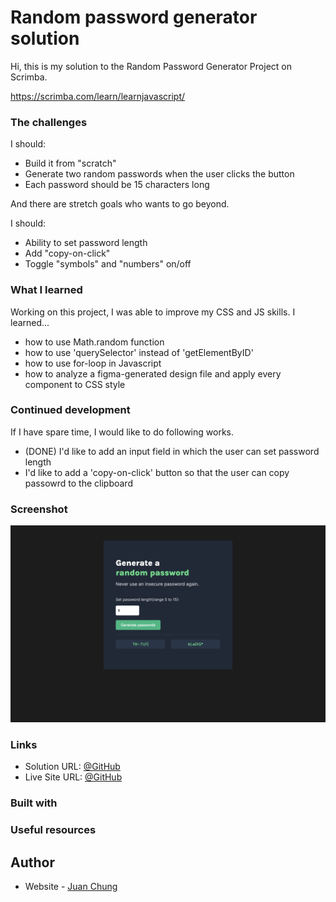 # Random password generator solution

Hi, this is my solution to the Random Password Generator Project on Scrimba.

https://scrimba.com/learn/learnjavascript/

### The challenges

I should:

- Build it from "scratch"
- Generate two random passwords when the user clicks the button
- Each password should be 15 characters long

And there are stretch goals who wants to go beyond.

I should:

- Ability to set password length
- Add "copy-on-click"
- Toggle "symbols" and "numbers" on/off

### What I learned

Working on this project, I was able to improve my CSS and JS skills. I learned...

- how to use Math.random function
- how to use 'querySelector' instead of 'getElementByID'
- how to use for-loop in Javascript
- how to analyze a figma-generated design file and apply every component to CSS style

### Continued development

If I have spare time, I would like to do following works.

- (DONE) I'd like to add an input field in which the user can set password length
- I'd like to add a 'copy-on-click' button so that the user can copy passowrd to the clipboard

### Screenshot

![screenshot](screenshot.png)

### Links

- Solution URL: [@GitHub](https://github.com/jchung7v/Random-Password-Generator.git)
- Live Site URL: [@GitHub](https://htmlpreview.github.io/?https://github.com/jchung7v/Random-Password-Generator/blob/main/index.html)

### Built with

### Useful resources

## Author

- Website - [Juan Chung](https://www.juanchung.it)
